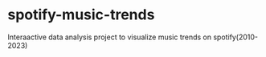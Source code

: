 # spotify-music-trends
Interaactive data analysis project to visualize music trends on spotify(2010-2023)
